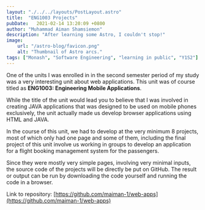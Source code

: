 ```yaml
---
layout: "./../../layouts/PostLayout.astro"
title:  "ENG1003 Projects"
pubDate:   2021-02-14 13:20:09 +0800
author: "Muhammad Aiman Shamsiemon"
description: "After learning some Astro, I couldn't stop!"
image:
    url: "/astro-blog/favicon.png"
    alt: "Thumbnail of Astro arcs."
tags: ["Monash", "Software Engineering", "learning in public", "Y1S2"]
---
```

One of the units I was enrolled in in the second semester period of my study was
a very interesting unit about web applications. This unit was of course titled
as **ENG1003: Engineering Mobile Applications**.

While the title of the unit would lead you to believe that I was involved in
creating JAVA applications that was designed to be used on mobile
phones exclusively, the unit actually made us develop browser applications using
 HTML and JAVA.

In the course of this unit, we had to develop at the very minimum 8 projects,
most of which only had one page and some of them, including the final project of
this unit involve us working in groups to develop an application for a flight
booking management system for the passengers.

Since they were mostly very simple pages, involving very minimal inputs, the
source code of the projects will be directly be put on GitHub. The result or
output can be run by downloading the code yourself and running the code in a browser.

Link to repository: [https://github.com/maiman-1/web-apps](https://github.com/maiman-1/web-apps)
